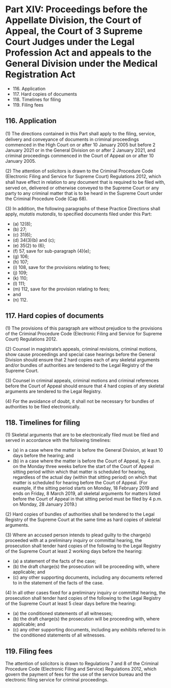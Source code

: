 # Part XIV: Proceedings before the Appellate Division, the Court of Appeal, the Court of 3 Supreme Court Judges under the Legal Profession Act and appeals to the General Division under the Medical Registration Act 

<ul type="*">
	<li>116. Application</li>
	<li>117. Hard copies of documents</li>
	<li>118. Timelines for filing</li>
	<li>119. Filing fees</li>
</ul>

## 116. Application

(1) The directions contained in this Part shall apply to the ﬁling, service, delivery and conveyance of documents in criminal proceedings commenced in the High Court on or after 10 January 2005 but before 2 January 2021 or in the General Division on or after 2 January 2021, and criminal proceedings commenced in the Court of Appeal on or after 10 January 2005.

(2) The attention of solicitors is drawn to the Criminal Procedure Code (Electronic Filing and Service for Supreme Court) Regulations 2012, which shall have eﬀect in relation to any document that is required to be ﬁled with, served on, delivered or otherwise conveyed to the Supreme Court or any party to any criminal matter that is to be heard in the Supreme Court under the Criminal Procedure Code (Cap 68).

(3) In addition, the following paragraphs of these Practice Directions shall apply, *mutatis mutandis*, to specified documents filed under this Part:

<ul type="*">
	<li>(a) 12(8);</li>
	<li>(b) 27;</li>
	<li>(c) 31(6);</li>
	<li>(d) 34(3)(b) and (c);</li>
	<li>(e) 35(2) to (6);</li>
	<li>(f) 57, save for sub-paragraph (4)(e);</li>
	<li>(g) 106;</li>
	<li>(h) 107;</li>
	<li>(i) 108, save for the provisions relating to fees;</li>
	<li>(j) 109;</li>
	<li>(k) 110;</li>
	<li>(l) 111;</li>
	<li>(m) 112, save for the provision relating to fees;</li>
	<li>and</li>
	<li>(n) 112.</li>
</ul>

## 117. Hard copies of documents

(1) The provisions of this paragraph are without prejudice to the provisions of the Criminal Procedure Code (Electronic Filing and Service for Supreme Court) Regulations 2012.

(2) Counsel in magistrate’s appeals, criminal revisions, criminal motions, show cause proceedings and special case hearings before the General Division should ensure that 2 hard copies each of any skeletal arguments and/or bundles of authorities are tendered to the Legal Registry of the Supreme Court.

(3) Counsel in criminal appeals, criminal motions and criminal references before the Court of Appeal should ensure that 4 hard copies of any skeletal arguments are tendered to the Legal Registry.

(4) For the avoidance of doubt, it shall not be necessary for bundles of authorities to be filed electronically.

## 118. Timelines for filing

(1) Skeletal arguments that are to be electronically filed must be filed and served in accordance with the following timelines:

<ul type="*">
	<li>(a) in a case where the matter is before the General Division, at least 10 days before the hearing; and</li>
	<li>(b) in a case where the matter is before the Court of Appeal, by 4 p.m. on the Monday three weeks before the start of the Court of Appeal sitting period within which that matter is scheduled for hearing, regardless of the actual day (within that sitting period) on which that matter is scheduled for hearing before the Court of Appeal. (For example, if the sitting period starts on Monday, 18 February 2019 and ends on Friday, 8 March 2019, all skeletal arguments for matters listed before the Court of Appeal in that sitting period must be filed by 4 p.m. on Monday, 28 January 2019.)</li>
</ul>

(2) Hard copies of bundles of authorities shall be tendered to the Legal Registry of the Supreme Court at the same time as hard copies of skeletal arguments.

(3) Where an accused person intends to plead guilty to the charge(s) proceeded with at a preliminary inquiry or committal hearing, the prosecution shall tender hard copies of the following to the Legal Registry of the Supreme Court at least 2 working days before the hearing:

<ul type="*">
	<li>(a) a statement of the facts of the case;</li>
	<li>(b) the draft charge(s) the prosecution will be proceeding with, where applicable; and</li>
	<li>(c) any other supporting documents, including any documents referred to in the statement of the facts of the case.</li>
</ul>

(4) In all other cases fixed for a preliminary inquiry or committal hearing, the prosecution shall tender hard copies of the following to the Legal Registry of the Supreme Court at least 5 clear days before the hearing:

<ul type="*">
	<li>(a) the conditioned statements of all witnesses;</li>
	<li>(b) the draft charge(s) the prosecution will be proceeding with, where applicable; and</li>
	<li>(c) any other supporting documents, including any exhibits referred to in the conditioned statements of all witnesses.</li>
</ul>

## 119. Filing fees

The attention of solicitors is drawn to Regulations 7 and 8 of the Criminal Procedure Code (Electronic Filing and Service) Regulations 2012, which govern the payment of fees for the use of the service bureau and the electronic filing service for criminal proceedings.
